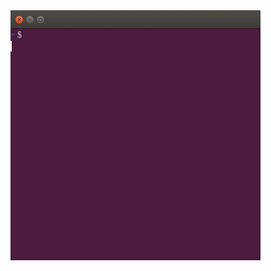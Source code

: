 <svg fill="none" viewBox="0 0 400 400" width="400" height="400" xmlns="http://www.w3.org/2000/svg">
    <foreignObject width="100%" height="100%">
        <div xmlns="http://www.w3.org/1999/xhtml">
            <style>
             @font-face {
      font-family: Ubuntu;
      src: url("static/fonts/Ubuntu-B.ttf");
  }
  @font-face {
      font-family: Ubuntu_Mono;
      src: url("static/fonts/UbuntuMono-B.ttf");
  }

#container {
  font-family: Ubuntu;
  display: flex;
  justify-content: center;
  align-items: center;
  position: absolute;
  left:0;
  right:0;
  top:0;
  bottom:0;
}
#terminal {
  width: 100%;
  height: 100%;
  box-shadow: 2px 4px 10px rgba(0,0,0,0.5);
  overflow:hidden;
}
#terminal_bar {
  display: flex;
  width: 100%;
  height: 30px;
  align-items: center;
  padding: 0 8px;
  box-sizing: border-box;
  background: linear-gradient(#504b45 0%,#3c3b37 100%);
}
#bar_buttons {
  display: flex;
  align-items: center;
}
.bar_button {
  display: flex;
  justify-content: center;
  align-items: center;
  padding: 0;
  margin-right: 5px;
  font-size: 8px;
  height: 12px;
  width: 12px;
  box-sizing: border-box;
  border: none;
  border-radius: 100%;
  background: linear-gradient(#7d7871 0%, #595953 100%);
  text-shadow: 0px 1px 0px rgba(255,255,255,0.2);
  box-shadow: 0px 0px 1px 0px #41403A, 0px 1px 1px 0px #474642;
}
.bar_button:hover {
  cursor: pointer;
}
.bar_button:focus {
  outline: none;
}
#bar_button_exit {
  background: linear-gradient(#f37458 0%, #de4c12 100%);
  background-clip: padding-box;
}
#bar_user {
  color: #d5d0ce;
  margin-left: 6px;
  font-size: 14px;
  line-height: 15px;
}
#terminal_body {
  background: rgba(56, 4, 40, 0.9);
  font-family: Ubuntu_Mono;
  height: calc(100% - 30px);
  padding-top: 2px;
  margin-top: -1px;
  overflow-y:auto;
}

#terminal_body:before {
    content: " ";
    display: block;
    position: absolute;
    top: 30px;
    left: 0;
    bottom: 0;
    right: 0;
    background: linear-gradient(
        to bottom,
        rgba(18, 16, 16, 0) 50%,
        rgba(0, 0, 0, 0.10) 50%
    );
    background-size: 100% 5px;
    z-index: 2;
    pointer-events: none;
}

.image
{
  width:55px;
  height:55px;
}

#terminal_body_content
{
  color: white;
  margin-left:5px;
}

#terminal_body_content p
{
  margin:0;
}

#terminal_prompt {
  display: flex;
  margin-left:5px;
  margin-bottom:5px;
}
#terminal_prompt_user {
  color: #7eda28;
}
#terminal_prompt_location {
  color: #4878c0;
}
#terminal_prompt_bling {
  color: #dddddd;
}
#terminal_prompt_cursor {
  display: block;
  height: 17px;
  width: 8px;
  margin-left: -6px;
  animation: blink 1200ms linear infinite;
}
#terminal_prompt_input
{
  color:white;
  background: none;
  border: none;
  outline: none;
  font-family: Ubuntu;
  margin-left:5px;
}
@keyframes blink {
  0% {
    background: #ffffff;
  }
  49% {
    background: #ffffff;
  }
  60% {
    background: transparent;
  }
  99% {
    background: transparent;
  }  100% {
    background: #ffffff;
  }
}
            </style>
            <link rel="stylesheet" type="text/css" href="static/css/style.css"/>
            <main id="container">
            <div id="terminal">
              <section id="terminal_bar">
                <div id="bar_buttons">
                  <button class="bar_button" id="bar_button_exit">&#10005;</button>
                  <button class="bar_button">&#9472;</button>
                  <button class="bar_button">&#9723;</button>
                </div>
                <p id="bar_user"></p>
              </section>
              <!-- Terminal Body -->
              <section id="terminal_body">
                <div id="terminal_body_content">
                </div>
                <div id="terminal_prompt">
                  <span id="terminal_prompt_user"></span>
                  <span id="terminal_prompt_location">~</span>
                  <span id="terminal_prompt_bling">$</span>
                  <input id="terminal_prompt_input"></input>
                  <span id="terminal_prompt_cursor"></span>
                </div>
              </section>
            </div>
            <!--<script src='static/js/main.js'></script>-->
            </main>
        </div>
    </foreignObject>
</svg>






